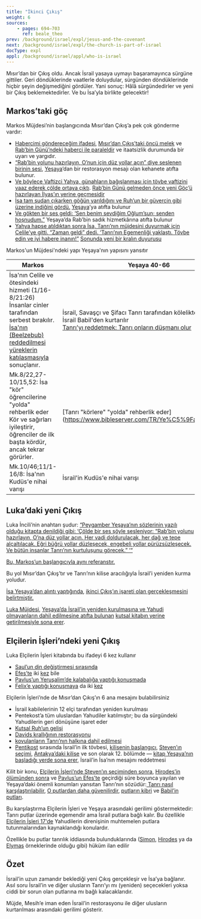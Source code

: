 ```yaml
---
title: "İkinci Çıkış"
weight: 6
sources:
    - pages: 694–703
      ref: beale_theo
prev: /background/israel/expl/jesus-and-the-covenant
next: /background/israel/expl/the-church-is-part-of-israel
docType: expl
appl: /background/israel/appl/who-is-israel
---
```


Mısır’dan bir Çıkış oldu. Ancak İsrail yasaya uymayı başaramayınca sürgüne gittiler. Geri döndüklerinde vaatlerle doluydular, sürgünden döndüklerinde hiçbir şeyin değişmediğini gördüler. Yani sonuç: Hâlâ sürgündedirler ve yeni bir Çıkış beklemektedirler. Ve bu İsa’yla birlikte gelecektir!

## Markos’taki göç

<a name="098c"></a>
Markos Müjdesi’nin başlangıcında Mısır’dan Çıkış’a pek çok gönderme vardır:

- [Habercimi göndereceğim ifadesi](https://www.bibleserver.com/TR/Markos1%3A2), [Mısır’dan Çıkış’taki öncü melek](https://www.bibleserver.com/TR/M%C4%B1s%C4%B1rdan%20%C3%87%C4%B1k%C4%B1%C5%9F23%3A20) ve [Rab’bin Günü’ndeki haberci ile paraleldir](https://www.bibleserver.com/TR/Malaki3%3A1) ve itaatsizlik durumunda bir uyarı ve yargıdır.
- [“Rab’bin yolunu hazırlayın, O’nun için düz yollar açın” diye seslenen birinin sesi](https://www.bibleserver.com/TR/Markos1%3A3), [Yeşaya](https://www.bibleserver.com/TR/Ye%C5%9Faya40%3A3)’dan bir restorasyon mesajı olan kehanete atıfta bulunur.
- [Ve böylece Vaftizci Yahya, günahların bağışlanması için tövbe vaftizini vaaz ederek çölde ortaya çıktı](https://www.bibleserver.com/TR/Markos1%3A4). [Rab’bin Günü gelmeden önce yeni Göç’ü hazırlayan İlyas’ın yerine geçmesidir](https://www.bibleserver.com/TR/Malaki4%3A5)
- [İsa tam sudan çıkarken göğün yarıldığını ve Ruh’un bir güvercin gibi üzerine indiğini gördü.](https://www.bibleserver.com/TR/Markos1%3A10) [Yeşaya](https://www.bibleserver.com/TR/Ye%C5%9Faya63%3A11-19)’ya atıfta bulunur
- [Ve gökten bir ses geldi: ‘Sen benim sevdiğim Oğlum’sun; senden hoşnudum.”](https://www.bibleserver.com/TR/Markos1%3A11) Yeşaya’da Rab’bin sadık hizmetkârına atıfta bulunur
- [Yahya hapse atıldıktan sonra İsa, Tanrı’nın müjdesini duyurmak için Celile’ye gitti. “Zaman geldi” dedi. ‘Tanrı’nın Egemenliği yaklaştı. Tövbe edin ve iyi habere inanın!”](https://www.bibleserver.com/TR/Markos1%3A14-15) [Sonunda yeni bir kralın duyurusu](https://www.bibleserver.com/TR/Ye%C5%9Faya52%3A7)

Markos'un Müjdesi'ndeki yapı Yeşaya'nın yapısını yansıtır

| Markos | Yeşaya 40-66 | Açıklama |
|------|----------------|----------|
| İsa'nın Celile ve ötesindeki hizmeti (1/16-8/21:26) </br> İnsanlar cinler tarafından serbest bırakılır. </br> [İsa'nın (Beelzebub) reddedilmesi](https://www.bibleserver.com/TR/Markos3%2C22-30) [yüreklerin katılaşmasıyla](https://www.bibleserver.com/TR/Markos4%2C11-13) sonuçlanır. | İsrail, Savaşçı ve Şifacı Tanrı tarafından kölelikten kurtarılır</br> İsrail Babil'den kurtarılır </br> [Tanrı'yı reddetmek: Tanrı onların düşmanı olur](https://www.bibleserver.com/TR/Ye%C5%9Faya63%2C10) | Cinlerden kurtuluş İsa'nın yetkisini gösterir, Tanrı'ya insanları hapisten kurtaran savaşçı olarak gönderme yapar.</br> İnsanlar cinler tarafından tutsak edilir. |
| Mk.8/22,27-10/15,52: İsa "kör" öğrencilerine "yolda" rehberlik eder </br> Kör ve sağırları iyileştirir, öğrenciler de ilk başta kördür, ancak tekrar görürler. | [Tanrı "körlere" "yolda" rehberlik eder] (https://www.bibleserver.com/TR/Ye%C5%9Faya42%2C16) | İsa'nın acı çekmesi, çıkışının gerçekleştiği yoldur (Yşa.53: hizmetkâr ölümüyle yol alır (Mk.10/45)) |
| Mk.10/46;11/1-16/8: İsa'nın Kudüs'e nihai varışı | İsrail'in Kudüs'e nihai varışı | İsa incir ağacını örter: başlangıca gönderme: [yargı ya da vaat, yalnızca meyve verirse] (https://www.bibleserver.com/TR/Vahiy17%2C14) |

## Luka’daki yeni Çıkış

<a name="bfa6"></a>
Luka İncili’nin anahtarı şudur: [“Peygamber Yeşaya’nın sözlerinin yazılı olduğu kitapta denildiği gibi: ‘Çölde bir ses şöyle sesleniyor: “Rab’bin yolunu hazırlayın, O’na düz yollar açın. Her vadi doldurulacak, her dağ ve tepe alçaltılacak. Eğri büğrü yollar düzleşecek, engebeli yollar pürüzsüzleşecek. Ve bütün insanlar Tanrı’nın kurtuluşunu görecek.” ‘“](https://www.bibleserver.com/TR/Luka3%3A4-6)

[Bu, Markos’un başlangıcıyla aynı referanstır.](https://www.bibleserver.com/TR/Ye%C5%9Faya40%3A2-3)

Bu yol Mısır’dan Çıkış’tır ve Tanrı’nın kilise aracılığıyla İsrail’i yeniden kurma yoludur.

[İsa Yeşaya’dan alıntı yaptığında](https://www.bibleserver.com/TR/Luka4%3A16-30), [ikinci Çıkış’ın işareti olan gerçekleşmesini belirtmiştir.](https://www.bibleserver.com/TR/Ye%C5%9Faya61%3A1-2)

[Luka Müjdesi](https://www.bibleserver.com/TR/Luka24%3A44-49), [Yeşaya’da İsrail’in yeniden kurulmasına ve Yahudi olmayanların dahil edilmesine atıfta bulunan](https://www.bibleserver.com/TR/Ye%C5%9Faya49%3A6) [kutsal kitabın yerine getirilmesiyle sona erer](https://www.bibleserver.com/TR/Luka24%3A44-49).

## Elçilerin İşleri’ndeki yeni Çıkış

<a name="f704"></a>
Luka Elçilerin İşleri kitabında bu ifadeyi 6 kez kullanır

- [Saul’un din değiştirmesi sırasında](https://www.bibleserver.com/TR/El%C3%A7ilerin%20%C4%B0%C5%9Fleri9%3A2)
- [Efes’te](https://www.bibleserver.com/TR/El%C3%A7ilerin%20%C4%B0%C5%9Fleri19%3A9) iki [kez](https://www.bibleserver.com/TR/El%C3%A7ilerin%20%C4%B0%C5%9Fleri19%3A23) bile
- [Pavlus’un Yeruşalim’de kalabalığa yaptığı konuşmada](https://www.bibleserver.com/TR/El%C3%A7ilerin%20%C4%B0%C5%9Fleri22%3A4)
- [Felix’e yaptığı konuşmaya](https://www.bibleserver.com/TR/El%C3%A7ilerin%20%C4%B0%C5%9Fleri24%3A14) da iki [kez](https://www.bibleserver.com/TR/El%C3%A7ilerin%20%C4%B0%C5%9Fleri24%3A22)

Elçilerin İşleri’nde de Mısır’dan Çıkış’ın 6 ana mesajını bulabilirsiniz

- İsrail kabilelerinin 12 elçi tarafından yeniden kurulması
- Pentekost’a tüm uluslardan Yahudiler katılmıştır; bu da sürgündeki Yahudilerin geri dönüşüne işaret eder
- [Kutsal Ruh’un gelişi](https://www.bibleserver.com/TR/El%C3%A7ilerin%20%C4%B0%C5%9Fleri2)
- [Davids krallığının restorasyonu](https://www.bibleserver.com/TR/El%C3%A7ilerin%20%C4%B0%C5%9Fleri15%3A13-18)
- [kovulanların Tanrı’nın halkına dahil edilmesi](https://www.bibleserver.com/TR/El%C3%A7ilerin%20%C4%B0%C5%9Fleri8%3A28-38)
- [Pentikost](https://www.bibleserver.com/TR/El%C3%A7ilerin%20%C4%B0%C5%9Fleri2%3A41-46) sırasında İsrail’in ilk tövbesi, [kilisenin başlangıcı](https://www.bibleserver.com/TR/El%C3%A7ilerin%20%C4%B0%C5%9Fleri5%3A14), [Steven’ın seçimi](https://www.bibleserver.com/TR/El%C3%A7ilerin%20%C4%B0%C5%9Fleri6%3A1-7), [Antakya’daki kilise](https://www.bibleserver.com/TR/El%C3%A7ilerin%20%C4%B0%C5%9Fleri11%3A24) ve son olarak 12. bölümde — [kitap Yeşaya’nın](https://www.bibleserver.com/TR/Ye%C5%9Faya6%3A9-10) [başladığı yerde sona erer](https://www.bibleserver.com/TR/El%C3%A7ilerin%20%C4%B0%C5%9Fleri28%3A26-27), İsrail’in İsa’nın mesajını reddetmesi

Kilit bir konu, [Elçilerin İşleri’nde Steven’ın seçiminden sonra](https://www.bibleserver.com/TR/El%C3%A7ilerin%20%C4%B0%C5%9Fleri6%3A7), [Hirodes’in ölümünden sonra](https://www.bibleserver.com/TR/El%C3%A7ilerin%20%C4%B0%C5%9Fleri12%3A24) ve [Pavlus’un Efes’te](https://www.bibleserver.com/TR/El%C3%A7ilerin%20%C4%B0%C5%9Fleri19%3A20) geçirdiği süre boyunca yayılan ve Yeşaya’daki önemli konumları yansıtan Tanrı’nın sözüdür:[ Tanrı nasıl karşılaştırılabilir](https://www.bibleserver.com/TR/Ye%C5%9Faya40%3A18-24), [O putlardan daha güvenilirdir](https://www.bibleserver.com/TR/Ye%C5%9Faya41%3A4-10), [putların kibri](https://www.bibleserver.com/TR/Ye%C5%9Faya44%3A9-20) ve [Babil’in putları](https://www.bibleserver.com/TR/Ye%C5%9Faya46%3A1-13).

Bu karşılaştırma Elçilerin İşleri ve Yeşaya arasındaki gerilimi göstermektedir: Tanrı putlar üzerinde egemendir ama İsrail putlara bağlı kalır. Bu özellikle [Elçilerin İşleri 17'de](https://www.bibleserver.com/TR/El%C3%A7ilerin%20%C4%B0%C5%9Fleri17) Yahudilerin direnişinin muhtemelen putlara tutunmalarından kaynaklandığı konulardır.

Özellikle bu putlar tanrılık iddiasında bulunduklarında ([Simon](https://www.bibleserver.com/TR/El%C3%A7ilerin%20%C4%B0%C5%9Fleri8%3A4-24), [Hirodes](https://www.bibleserver.com/TR/El%C3%A7ilerin%20%C4%B0%C5%9Fleri12%3A20-23) ya da [Elymas](https://www.bibleserver.com/TR/El%C3%A7ilerin%20%C4%B0%C5%9Fleri13%3A10-11) örneklerinde olduğu gibi) hüküm ilan edilir

## Özet

<a name="3d5f"></a>
İsrail’in uzun zamandır beklediği yeni Çıkış gerçekleşir ve İsa’ya bağlanır. Asıl soru İsrail’in ve diğer ulusların Tanrı’yı mı (yeniden) seçecekleri yoksa ciddi bir sorun olan putlarına mı bağlı kalacaklarıdır.

Müjde, Mesih’e iman eden İsrail’in restorasyonu ile diğer ulusların kurtarılması arasındaki gerilimi gösterir.
